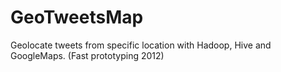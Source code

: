 GeoTweetsMap
============

Geolocate tweets from specific location with Hadoop, Hive and GoogleMaps. (Fast prototyping 2012)